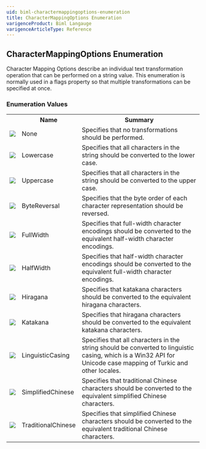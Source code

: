 ```yaml
---
uid: biml-charactermappingoptions-enumeration
title: CharacterMappingOptions Enumeration
varigenceProduct: Biml Langauge
varigenceArticleType: Reference
---
```


## CharacterMappingOptions Enumeration<div class="LanguageSummary"><div class ="SummaryItem">Character Mapping Options describe an individual text transformation operation that can be performed on a string value.  This enumeration is normally used in a flags property so that multiple transformations can be specified at once.</div></div><div class="EnumValueGroup">### Enumeration Values<table id="EnumValue" class="MemberList"><tbody><tr><th class="MemberTypeIconColumnHeader">&nbsp;</th><th class="MemberNameColumnHeader">Name</th><th class="MemberSummaryColumnHeader">Summary</th></tr><tr class="cd0"><td align="center" class="MemberTypeIcon"><img src="enumValue.png"></img></td><td class="MemberName">None</td><td class="MemberSummary"><div class ="SummaryItem">Specifies that no transformations should be performed.</div></td></tr><tr class="cd1"><td align="center" class="MemberTypeIcon"><img src="enumValue.png"></img></td><td class="MemberName">Lowercase</td><td class="MemberSummary"><div class ="SummaryItem">Specifies that all characters in the string should be converted to the lower case.</div></td></tr><tr class="cd0"><td align="center" class="MemberTypeIcon"><img src="enumValue.png"></img></td><td class="MemberName">Uppercase</td><td class="MemberSummary"><div class ="SummaryItem">Specifies that all characters in the string should be converted to the upper case.</div></td></tr><tr class="cd1"><td align="center" class="MemberTypeIcon"><img src="enumValue.png"></img></td><td class="MemberName">ByteReversal</td><td class="MemberSummary"><div class ="SummaryItem">Specifies that the byte order of each character representation should be reversed.</div></td></tr><tr class="cd0"><td align="center" class="MemberTypeIcon"><img src="enumValue.png"></img></td><td class="MemberName">FullWidth</td><td class="MemberSummary"><div class ="SummaryItem">Specifies that full-width character encodings should be converted to the equivalent half-width character encodings.</div></td></tr><tr class="cd1"><td align="center" class="MemberTypeIcon"><img src="enumValue.png"></img></td><td class="MemberName">HalfWidth</td><td class="MemberSummary"><div class ="SummaryItem">Specifies that half-width character encodings should be converted to the equivalent full-width character encodings.</div></td></tr><tr class="cd0"><td align="center" class="MemberTypeIcon"><img src="enumValue.png"></img></td><td class="MemberName">Hiragana</td><td class="MemberSummary"><div class ="SummaryItem">Specifies that katakana characters should be converted to the equivalent hiragana characters.</div></td></tr><tr class="cd1"><td align="center" class="MemberTypeIcon"><img src="enumValue.png"></img></td><td class="MemberName">Katakana</td><td class="MemberSummary"><div class ="SummaryItem">Specifies that hiragana characters should be converted to the equivalent katakana characters.</div></td></tr><tr class="cd0"><td align="center" class="MemberTypeIcon"><img src="enumValue.png"></img></td><td class="MemberName">LinguisticCasing</td><td class="MemberSummary"><div class ="SummaryItem">Specifies that all characters in the string should be converted to linguistic casing, which is a Win32 API for Unicode case mapping of Turkic and other locales.</div></td></tr><tr class="cd1"><td align="center" class="MemberTypeIcon"><img src="enumValue.png"></img></td><td class="MemberName">SimplifiedChinese</td><td class="MemberSummary"><div class ="SummaryItem">Specifies that traditional Chinese characters should be converted to the equivalent simplified Chinese characters.</div></td></tr><tr class="cd0"><td align="center" class="MemberTypeIcon"><img src="enumValue.png"></img></td><td class="MemberName">TraditionalChinese</td><td class="MemberSummary"><div class ="SummaryItem">Specifies that simplified Chinese characters should be converted to the equivalent traditional Chinese characters.</div></td></tr></tbody></table></div>
